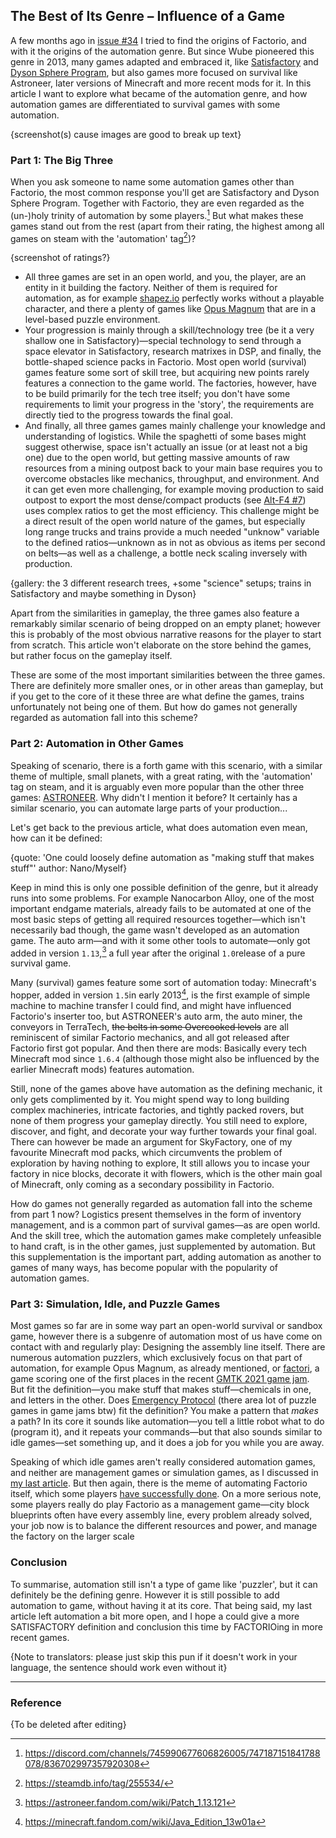 ## The Best of Its Genre – Influence of a Game

A few months ago in [issue #34](https://alt-f4.blog/ALTF4-34/) I tried to find the origins of Factorio, and with it the origins of the automation genre. But since Wube pioneered this genre in 2013, many games adapted and embraced it, like [Satisfactory](https://store.steampowered.com/app/526870/Satisfactory/) and [Dyson Sphere Program](https://store.steampowered.com/app/1366540/Dyson_Sphere_Program/), but also games more focused on survival like Astroneer, later versions of Minecraft and more recent mods for it. In this article I want to explore what became of the automation genre, and how automation games are differentiated to survival games with some automation.

{screenshot(s) cause images are good to break up text}

### Part 1: The Big Three

When you ask someone to name some automation games other than Factorio, the most common response you'll get are Satisfactory and Dyson Sphere Program. Together with Factorio, they are even regarded as the (un-)holy trinity of automation by some players.[^1] But what makes these games stand out from the rest (apart from their rating, the highest among all games on steam with the 'automation' tag[^2])?

{screenshot of ratings?}

- All three games are set in an open world, and you, the player, are an entity in it building the factory. Neither of them is required for automation, as for example [shapez.io](https://store.steampowered.com/app/1318690/shapezio/) perfectly works without a playable character, and there a plenty of games like [Opus Magnum](https://store.steampowered.com/app/558990/Opus_Magnum/) that are in a level-based puzzle environment.
- Your progression is mainly through a skill/technology tree (be it a very shallow one in Satisfactory)—special technology to send through a space elevator in Satisfactory, research matrixes in DSP, and finally, the bottle-shaped science packs in Factorio. Most open world (survival) games feature some sort of skill tree, but acquiring new points rarely features a connection to the game world. The factories, however, have to be build primarily for the tech tree itself; you don't have some requirements to limit your progress in the 'story', the requirements are directly tied to the progress towards the final goal.
- And finally, all three games games mainly challenge your knowledge and understanding of logistics. While the spaghetti of some bases might suggest otherwise, space isn't actually an issue (or at least not a big one) due to the open world, but getting massive amounts of raw resources from a mining outpost back to your main base requires you to overcome obstacles like mechanics, throughput, and environment. And it can get even more challenging, for example moving production to said outpost to export the most dense/compact products (see [Alt-F4 #7](https://alt-f4.blog/ALTF4-7/#megabase-thinking-lonewolf)) uses complex ratios to get the most efficiency. This challenge might be a direct result of the open world nature of the games, but especially long range trucks and trains provide a much needed "unknow" variable to the defined ratios—unknown as in not as obvious as items per second on belts—as well as a challenge, a bottle neck scaling inversely with production.

{gallery: the 3 different research trees, +some "science" setups; trains in Satisfactory and maybe something in Dyson}

Apart from the similarities in gameplay, the three games also feature a remarkably similar scenario of being dropped on an empty planet; however this is probably of the most obvious narrative reasons for the player to start from scratch. This article won't elaborate on the store behind the games, but rather focus on the gameplay itself.

These are some of the most important similarities between the three games. There are definitely more smaller ones, or in other areas than gameplay, but if you get to the core of it these three are what define the games, trains unfortunately not being one of them. But how do games not generally regarded as automation fall into this scheme?

### Part 2: Automation in Other Games

Speaking of scenario, there is a forth game with this scenario, with a similar theme of multiple, small planets, with a great rating, with the 'automation' tag on steam, and it is arguably even more popular than the other three games: [ASTRONEER](https://store.steampowered.com/app/361420/ASTRONEER/). Why didn't I mention it before? It certainly has a similar scenario, you can automate large parts of your production...

Let's get back to the previous article, what does automation even mean, how can it be defined:

{quote: 'One could loosely define automation as "making stuff that makes stuff"' author: Nano/Myself}

Keep in mind this is only one possible definition of the genre, but it already runs into some problems. For example Nanocarbon Alloy, one of the most important endgame materials, already fails to be automated at one of the most basic steps of getting all required resources together—which isn't necessarily bad though, the game wasn't developed as an automation game. The auto arm—and with it some other tools to automate—only got added in version `1.13`,[^3] a full year after the original `1.0`release of a pure survival game.

Many (survival) games feature some sort of automation today: Minecraft's hopper, added in version `1.5`in early 2013[^4], is the first example of simple machine to machine transfer I could find, and might have influenced Factorio's inserter too, but ASTRONEER's auto arm, the auto miner, the conveyors in TerraTech, ~~the belts in some Overcooked levels~~ are all reminiscent of similar Factorio mechanics, and all got released after Factorio first got popular. And then there are mods: Basically every tech Minecraft mod since `1.6.4` (although those might also be influenced by the earlier Minecraft mods) features automation.

Still, none of the games above have automation as the defining mechanic, it only gets complimented by it. You might spend way to long building complex machineries, intricate factories, and tightly packed rovers, but none of them progress your gameplay directly. You still need to explore, discover, and fight, and decorate your way further towards your final goal. There can however be made an argument for SkyFactory, one of my favourite Minecraft mod packs, which circumvents the problem of exploration by having nothing to explore, It still allows you to incase your factory in nice blocks, decorate it with flowers, which is the other main goal of Minecraft, only coming as a secondary possibility in Factorio.

How do games not generally regarded as automation fall into the scheme from part 1 now? Logistics present themselves in the form of inventory management, and is a common part of survival games—as are open world. And the skill tree, which the automation games make completely unfeasible to hand craft, is in the other games, just supplemented by automation. But this supplementation is the important part, adding automation as another to games of many ways, has become popular with the popularity of automation games.

### Part 3: Simulation, Idle, and Puzzle Games

Most games so far are in some way part an open-world survival or sandbox game, however there is a subgenre of automation most of us have come on contact with and regularly play: Designing the assembly line itself. There are numerous automation puzzlers, which exclusively focus on that part of automation, for example Opus Magnum, as already mentioned, or [factori](https://stargardengames.itch.io/factori), a game scoring one of the first places in the recent [GMTK 2021 game jam](https://itch.io/jam/gmtk-2021/results/top-marks). But fit the definition—you make stuff that makes stuff—chemicals in one, and letters in the other. Does [Emergency Protocol](https://haruzter.itch.io/emergency-protocol) (there area lot of puzzle games in game jams btw) fit the definition? You make a pattern that *makes* a path? In its core it sounds like automation—you tell a little robot what to do (program it), and it repeats your commands—but that also sounds similar to idle games—set something up, and it does a job for you while you are away.

Speaking of which idle games aren't really considered automation games, and neither are management games or simulation games, as I discussed in [my last article](https://alt-f4.blog/ALTF4-34/#automation-defined). But then again, there is the meme of automating Factorio itself, which some players [have successfully done](https://alt-f4.blog/ALTF4-39/#josefs-organically-self-expanding-factory-josef-drogiwan-cannobi). On a more serious note, some players really do play Factorio as a management game—city block blueprints often have every assembly line, every problem already solved, your job now is to balance the different resources and power, and manage the factory on the larger scale

### Conclusion

To summarise, automation still isn't a type of game like 'puzzler', but it can definitely be the defining genre. However it is still possible to add automation to game, without having it at its core. That being said, my last article left automation a bit more open, and I hope a could give a more SATISFACTORY definition and conclusion this time by FACTORIOing in more recent games.

{Note to translators: please just skip this pun if it doesn't work in your language, the sentence should work even without it}

---

### Reference

{To be deleted after editing}

[^1]: https://discord.com/channels/745990677606826005/747187151841788078/836702997357920308
[^2]: https://steamdb.info/tag/255534/
[^3]: https://astroneer.fandom.com/wiki/Patch_1.13.121
[^4]: https://minecraft.fandom.com/wiki/Java_Edition_13w01a

